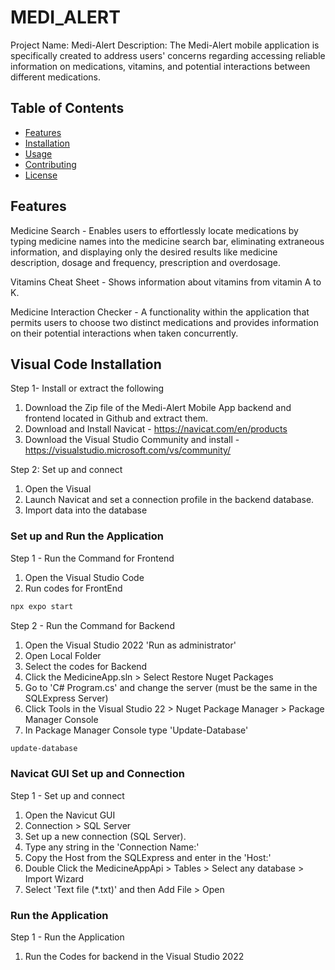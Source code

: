 # MEDI_ALERT

Project Name: Medi-Alert 
Description:
The Medi-Alert mobile application is specifically created to address users' concerns regarding accessing reliable information on medications, vitamins, and potential interactions between different medications.

## Table of Contents
- [Features](#features)
- [Installation](#installation)
- [Usage](#usage)
- [Contributing](#contributing)
- [License](#license)

## Features
Medicine Search  - Enables users to effortlessly locate medications by typing medicine names into the medicine search bar, eliminating extraneous information, and displaying only the desired results like medicine description, dosage and frequency, prescription and overdosage.

Vitamins Cheat Sheet - Shows information about vitamins from vitamin A to K.

Medicine Interaction Checker - A functionality within the application that permits users to choose two distinct medications and provides information on their potential interactions when taken concurrently.

## Visual Code Installation
Step 1- Install or extract the following 
1. Download the Zip file of the Medi-Alert Mobile App backend and frontend located in Github and extract them.
2. Download and Install Navicat - https://navicat.com/en/products
3. Download the Visual Studio Community and install - https://visualstudio.microsoft.com/vs/community/

Step 2: Set up and connect
1. Open the Visual 
2. Launch Navicat and set a connection profile in the backend database.
3. Import data into the database

### Set up and Run the Application
Step 1 - Run the Command for Frontend
1. Open the Visual Studio Code
2. Run codes for FrontEnd
```bash
npx expo start

```
Step 2 - Run the Command for Backend
1. Open the Visual Studio 2022 'Run as administrator'
2. Open Local Folder
3. Select the codes for Backend
4. Click the MedicineApp.sln > Select Restore Nuget Packages
5. Go to 'C# Program.cs' and change the server (must be the same in the SQLExpress Server)
6. Click Tools in the Visual Studio 22 > Nuget Package Manager > Package Manager Console
7. In Package Manager Console type 'Update-Database'
```bash
update-database

```

### Navicat GUI Set up and Connection
Step 1 - Set up and connect
1. Open the Navicut GUI
2. Connection > SQL Server
3. Set up a new connection (SQL Server).
4. Type any string in the 'Connection Name:'
5. Copy the Host from the SQLExpress and enter in the 'Host:'
6. Double Click the MedicineAppApi > Tables > Select any database > Import Wizard
7. Select 'Text file (*.txt)' and then Add File > Open

### Run the Application
Step 1 - Run the Application
1. Run the Codes for backend in the Visual Studio 2022

